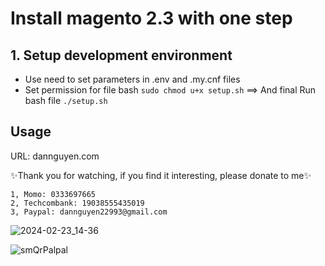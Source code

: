 # Install magento 2.3 with one step

## 1. Setup development environment
   - Use need to set parameters in .env and .my.cnf files
   - Set permission for file bash ``sudo chmod u+x setup.sh``
    ==> And final Run bash file  ``./setup.sh``
       
## Usage
   URL: dannguyen.com
   
✨Thank you for watching, if you find it interesting, please donate to me✨
    
    1, Momo: 0333697665
    2, Techcombank: 19038555435019
    3, Paypal: dannguyen22993@gmail.com

![2024-02-23_14-36](https://github.com/dannguyen2299/auto-install-magento2.3/assets/71183646/4a60bdf6-e6f8-43f5-b985-04bc60e0e089)

![smQrPalpal](https://github.com/dannguyen2299/auto-install-magento2.3/assets/71183646/8410d38e-eb30-4a84-9c07-a07ec5af76bb)

